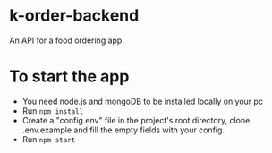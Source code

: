 # k-order-backend
An API for a food ordering app.

# To start the app
- You need node.js and mongoDB to be installed locally on your pc
- Run `npm install`
- Create a "config.env" file in the project's root directory, clone .env.example and fill the empty fields with your config.
- Run `npm start`
